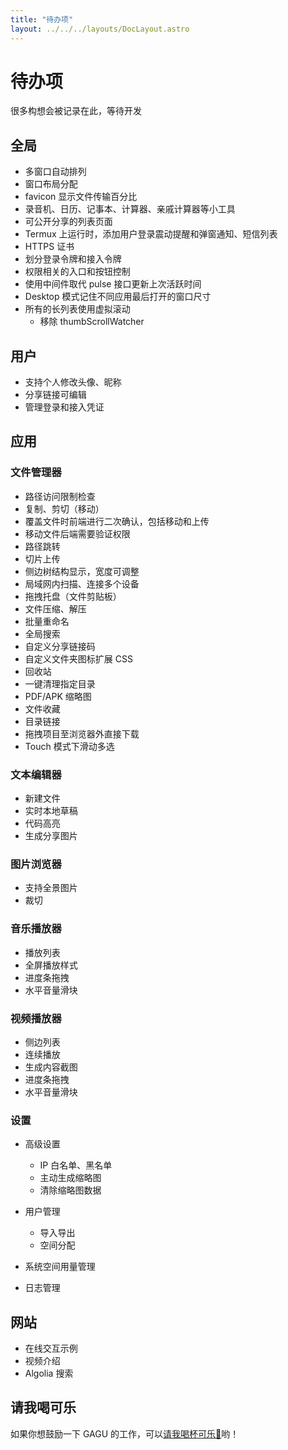 ```yaml
---
title: "待办项"
layout: ../../../layouts/DocLayout.astro
---
```


# 待办项

很多构想会被记录在此，等待开发

## 全局

- 多窗口自动排列
- 窗口布局分配
- favicon 显示文件传输百分比
- 录音机、日历、记事本、计算器、亲戚计算器等小工具
- 可公开分享的列表页面
- Termux 上运行时，添加用户登录震动提醒和弹窗通知、短信列表
- HTTPS 证书
- 划分登录令牌和接入令牌
- 权限相关的入口和按钮控制
- 使用中间件取代 pulse 接口更新上次活跃时间
- Desktop 模式记住不同应用最后打开的窗口尺寸
- 所有的长列表使用虚拟滚动
  - 移除 thumbScrollWatcher

## 用户

- 支持个人修改头像、昵称
- 分享链接可编辑
- 管理登录和接入凭证

## 应用

### 文件管理器

- 路径访问限制检查
- 复制、剪切（移动）
- 覆盖文件时前端进行二次确认，包括移动和上传
- 移动文件后端需要验证权限
- 路径跳转
- 切片上传
- 侧边树结构显示，宽度可调整
- 局域网内扫描、连接多个设备
- 拖拽托盘（文件剪贴板）
- 文件压缩、解压
- 批量重命名
- 全局搜索
- 自定义分享链接码
- 自定义文件夹图标扩展 CSS
- 回收站
- 一键清理指定目录
- PDF/APK 缩略图
- 文件收藏
- 目录链接
- 拖拽项目至浏览器外直接下载
- Touch 模式下滑动多选

### 文本编辑器

- 新建文件
- 实时本地草稿
- 代码高亮
- 生成分享图片

### 图片浏览器

- 支持全景图片
- 裁切

### 音乐播放器

- 播放列表
- 全屏播放样式
- 进度条拖拽
- 水平音量滑块

### 视频播放器

- 侧边列表
- 连续播放
- 生成内容截图
- 进度条拖拽
- 水平音量滑块

### 设置

- 高级设置
  - IP 白名单、黑名单
  - 主动生成缩略图
  - 清除缩略图数据

- 用户管理
  - 导入导出
  - 空间分配

- 系统空间用量管理

- 日志管理

## 网站

- 在线交互示例
- 视频介绍
- Algolia 搜索

## 请我喝可乐

如果你想鼓励一下 GAGU 的工作，可以[请我喝杯可乐🥤](https://jisuowei.com/cola?from=gagu)哟！
